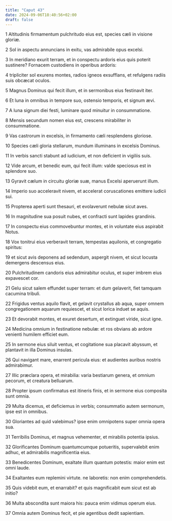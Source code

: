 ```yaml
---
title: "Caput 43"
date: 2024-09-06T18:40:56+02:00
draft: false
---
```




1 Altitudinis firmamentum pulchritudo eius est, species cæli in visione gloriæ.

2 Sol in aspectu annuncians in exitu, vas admirabile opus excelsi.

3 In meridiano exurit terram, et in conspectu ardoris eius quis poterit sustinere? Fornacem custodiens in operibus ardoris:

4 tripliciter sol exurens montes, radios igneos exsufflans, et refulgens radiis suis obcæcat oculos.

5 Magnus Dominus qui fecit illum, et in sermonibus eius festinavit iter.

6 Et luna in omnibus in tempore suo, ostensio temporis, et signum ævi.

7 A luna signum diei festi, luminare quod minuitur in consummatione.

8 Mensis secundum nomen eius est, crescens mirabiliter in consummatione.

9 Vas castrorum in excelsis, in firmamento cæli resplendens gloriose.

10 Species cæli gloria stellarum, mundum illuminans in excelsis Dominus.

11 In verbis sancti stabunt ad iudicium, et non deficient in vigiliis suis.

12 Vide arcum, et benedic eum, qui fecit illum: valde speciosus est in splendore suo.

13 Gyravit cælum in circuitu gloriæ suæ, manus Excelsi aperuerunt illum.

14 Imperio suo acceleravit nivem, et accelerat coruscationes emittere iudicii sui.

15 Propterea aperti sunt thesauri, et evolaverunt nebulæ sicut aves.

16 In magnitudine sua posuit nubes, et confracti sunt lapides grandinis.

17 In conspectu eius commovebuntur montes, et in voluntate eius aspirabit Notus.

18 Vox tonitrui eius verberavit terram, tempestas aquilonis, et congregatio spiritus:

19 et sicut avis deponens ad sedendum, aspergit nivem, et sicut locusta demergens descensus eius.

20 Pulchritudinem candoris eius admirabitur oculus, et super imbrem eius expavescet cor.

21 Gelu sicut salem effundet super terram: et dum gelaverit, fiet tamquam cacumina tribuli.

22 Frigidus ventus aquilo flavit, et gelavit crystallus ab aqua, super omnem congregationem aquarum requiescet, et sicut lorica induet se aquis.

23 Et devorabit montes, et exuret desertum, et extinguet viride, sicut igne.

24 Medicina omnium in festinatione nebulæ: et ros obvians ab ardore venienti humilem efficiet eum.

25 In sermone eius siluit ventus, et cogitatione sua placavit abyssum, et plantavit in illa Dominus insulas.

26 Qui navigant mare, enarrent pericula eius: et audientes auribus nostris admirabimur.

27 Illic præclara opera, et mirabilia: varia bestiarum genera, et omnium pecorum, et creatura belluarum.

28 Propter ipsum confirmatus est itineris finis, et in sermone eius composita sunt omnia.

29 Multa dicemus, et deficiemus in verbis; consummatio autem sermonum, ipse est in omnibus.

30 Gloriantes ad quid valebimus? ipse enim omnipotens super omnia opera sua.

31 Terribilis Dominus, et magnus vehementer, et mirabilis potentia ipsius.

32 Glorificantes Dominum quantumcumque potueritis, supervalebit enim adhuc, et admirabilis magnificentia eius.

33 Benedicentes Dominum, exaltate illum quantum potestis: maior enim est omni laude.

34 Exaltantes eum replemini virtute. ne laboretis: non enim comprehendetis.

35 Quis videbit eum, et enarrabit? et quis magnificabit eum sicut est ab initio?

36 Multa abscondita sunt maiora his: pauca enim vidimus operum eius.

37 Omnia autem Dominus fecit, et pie agentibus dedit sapientiam.

